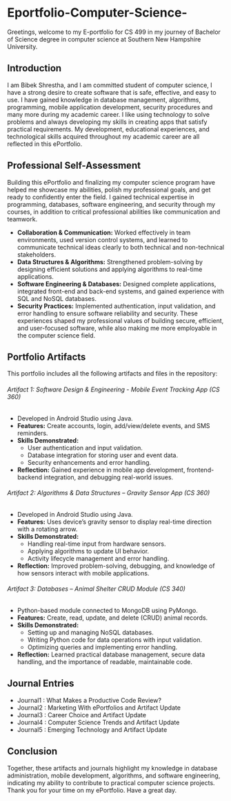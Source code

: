 # **Eportfolio-Computer-Science-**

Greetings, welcome to my E-portfolio for CS 499 in my journey of Bachelor of Science degree in computer science at Southern New Hampshire University.  

## **Introduction**
I am Bibek Shrestha, and I am committed student of computer science, I have a strong desire to create software that is safe, effective, and easy to use. I have gained knowledge in database management, algorithms, programming, mobile application development, security procedures and many more during my academic career. I like using technology to solve problems and always developing my skills in creating apps that satisfy practical requirements. My development, educational experiences, and technological skills acquired throughout my academic career are all reflected in this ePortfolio.

## **Professional Self-Assessment**
Building this ePortfolio and finalizing my computer science program have helped me showcase my abilities, polish my professional goals, and get ready to confidently enter the field. I gained technical expertise in programming, databases, software engineering, and security through my courses, in addition to critical professional abilities like communication and teamwork.
- **Collaboration & Communication:** Worked effectively in team environments, used version control systems, and learned to communicate technical ideas clearly to both technical and non-technical stakeholders.
- **Data Structures & Algorithms:** Strengthened problem-solving by designing efficient solutions and applying algorithms to real-time applications.
- **Software Engineering & Databases:** Designed complete applications, integrated front-end and back-end systems, and gained experience with SQL and NoSQL databases.
- **Security Practices:** Implemented authentication, input validation, and error handling to ensure software reliability and security.
These experiences shaped my professional values of building secure, efficient, and user-focused software, while also making me more employable in the computer science field.

## **Portfolio Artifacts**
This portfolio includes all the following artifacts and files in the repository:

###### Artifact 1: Software Design & Engineering - *Mobile Event Tracking App (CS 360)*
- Developed in Android Studio using Java.
- **Features:** Create accounts, login, add/view/delete events, and SMS reminders.
- **Skills Demonstrated:**
    * User authentication and input validation.
    * Database integration for storing user and event data.
    * Security enhancements and error handling.
- **Reflection:** Gained experience in mobile app development, frontend-backend integration, and debugging real-world issues.
 
###### Artifact 2: Algorithms & Data Structures – *Gravity Sensor App (CS 360)*
- Developed in Android Studio using Java.
- **Features:** Uses device’s gravity sensor to display real-time direction with a rotating arrow.
- **Skills Demonstrated:**
    * Handling real-time input from hardware sensors.
    * Applying algorithms to update UI behavior.
    * Activity lifecycle management and error handling.
- **Reflection:** Improved problem-solving, debugging, and knowledge of how sensors interact with mobile applications.
 
###### Artifact 3: Databases – *Animal Shelter CRUD Module (CS 340)*
- Python-based module connected to MongoDB using PyMongo.
- **Features:** Create, read, update, and delete (CRUD) animal records.
- **Skills Demonstrated:**
    * Setting up and managing NoSQL databases.
    * Writing Python code for data operations with input validation.
    * Optimizing queries and implementing error handling.
- **Reflection:** Learned practical database management, secure data handling, and the importance of readable, maintainable code.

## **Journal Entries**
- Journal1 : What Makes a Productive Code Review?
- Journal2 : Marketing With ePortfolios and Artifact Update
- Journal3 : Career Choice and Artifact Update
- Journal4 : Computer Science Trends and Artifact Update
- Journal5 : Emerging Technology and Artifact Update

## **Conclusion**
Together, these artifacts and journals highlight my knowledge in database administration, mobile development, algorithms, and software engineering, indicating my ability to contribute to practical computer science projects. Thank you for your time on my ePortfolio. Have a great day.
